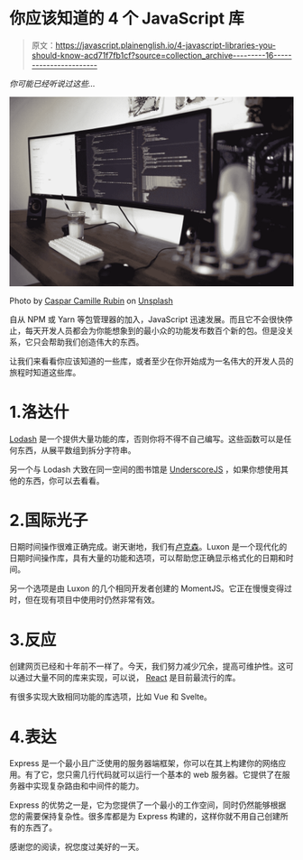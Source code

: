 # 你应该知道的 4 个 JavaScript 库

> 原文：<https://javascript.plainenglish.io/4-javascript-libraries-you-should-know-acd71f7fb1cf?source=collection_archive---------16----------------------->

*你可能已经听说过这些…*

![](img/a3247350dd7161e1cb3b8343694bcac9.png)

Photo by [Caspar Camille Rubin](https://unsplash.com/@casparrubin?utm_source=unsplash&utm_medium=referral&utm_content=creditCopyText) on [Unsplash](https://unsplash.com/s/photos/javascript?utm_source=unsplash&utm_medium=referral&utm_content=creditCopyText)

自从 NPM 或 Yarn 等包管理器的加入，JavaScript 迅速发展。而且它不会很快停止，每天开发人员都会为你能想象到的最小众的功能发布数百个新的包。但是没关系，它只会帮助我们创造伟大的东西。

让我们来看看你应该知道的一些库，或者至少在你开始成为一名伟大的开发人员的旅程时知道这些库。

# 1.洛达什

[Lodash](https://lodash.com/) 是一个提供大量功能的库，否则你将不得不自己编写。这些函数可以是任何东西，从展平数组到拆分字符串。

另一个与 Lodash 大致在同一空间的图书馆是 [UnderscoreJS](https://underscorejs.org/) ，如果你想使用其他的东西，你可以去看看。

# 2.国际光子

日期时间操作很难正确完成。谢天谢地，我们有[卢克森](https://moment.github.io/luxon/)。Luxon 是一个现代化的日期时间操作库，具有大量的功能和选项，可以帮助您正确显示格式化的日期和时间。

另一个选项是由 Luxon 的几个相同开发者创建的 MomentJS。它正在慢慢变得过时，但在现有项目中使用时仍然非常有效。

# 3.反应

创建网页已经和十年前不一样了。今天，我们努力减少冗余，提高可维护性。这可以通过大量不同的库来实现，可以说， [React](https://reactjs.org/) 是目前最流行的库。

有很多实现大致相同功能的库选项，比如 Vue 和 Svelte。

# 4.表达

Express 是一个最小且广泛使用的服务器端框架，你可以在其上构建你的网络应用。有了它，您只需几行代码就可以运行一个基本的 web 服务器。它提供了在服务器中实现复杂路由和中间件的能力。

Express 的优势之一是，它为您提供了一个最小的工作空间，同时仍然能够根据您的需要保持复杂性。很多库都是为 Express 构建的，这样你就不用自己创建所有的东西了。

感谢您的阅读，祝您度过美好的一天。